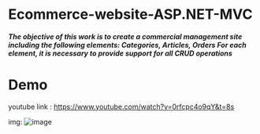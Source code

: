 # Ecommerce-website-ASP.NET-MVC
##### The objective of this work is to create a commercial management site including the following elements: Categories, Articles, Orders For each element, it is necessary to provide support for all CRUD operations
# Demo
youtube link : https://www.youtube.com/watch?v=0rfcpc4o9qY&t=8s

img:
![image](https://user-images.githubusercontent.com/75706371/185793939-f9dc8b7a-8f33-400c-9678-1dd761f76fd8.png)

